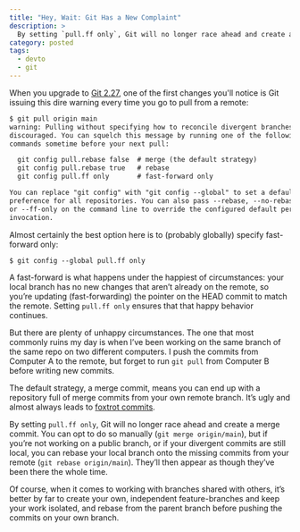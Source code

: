 ```yaml
---
title: "Hey, Wait: Git Has a New Complaint"
description: >
  By setting `pull.ff only`, Git will no longer race ahead and create a merge commit.
category: posted
tags:
  - devto
  - git
---
```


When you upgrade to
[Git 2.27](https://raw.githubusercontent.com/git/git/master/Documentation/RelNotes/2.27.0.txt), one
of the first changes you'll notice is Git issuing this dire warning every time you go to pull from a
remote:

```txt
$ git pull origin main
warning: Pulling without specifying how to reconcile divergent branches is
discouraged. You can squelch this message by running one of the following
commands sometime before your next pull:

  git config pull.rebase false  # merge (the default strategy)
  git config pull.rebase true   # rebase
  git config pull.ff only       # fast-forward only

You can replace "git config" with "git config --global" to set a default
preference for all repositories. You can also pass --rebase, --no-rebase,
or --ff-only on the command line to override the configured default per
invocation.
```

Almost certainly the best option here is to (probably globally) specify fast-forward only:

```txt
$ git config --global pull.ff only
```

A fast-forward is what happens under the happiest of circumstances: your local branch has no new
changes that aren’t already on the remote, so you’re updating (fast-forwarding) the pointer on the
HEAD commit to match the remote. Setting `pull.ff only` ensures that that happy behavior continues.

But there are plenty of unhappy circumstances. The one that most commonly ruins my day is when I’ve
been working on the same branch of the same repo on two different computers. I push the commits from
Computer A to the remote, but forget to run `git pull` from Computer B before writing new commits.

The default strategy, a merge commit, means you can end up with a repository full of merge commits
from your own remote branch. It’s ugly and almost always leads to
[foxtrot commits](https://blog.developer.atlassian.com/stop-foxtrots-now/).

By setting `pull.ff only`, Git will no longer race ahead and create a merge commit. You can opt to
do so manually (`git merge origin/main`), but if you’re not working on a public branch, or if your
divergent commits are still local, you can rebase your local branch onto the missing commits from
your remote (`git rebase origin/main`). They’ll then appear as though they’ve been there the whole
time.

Of course, when it comes to working with branches shared with others, it’s better by far to create
your own, independent feature-branches and keep your work isolated, and rebase from the parent
branch before pushing the commits on your own branch.

